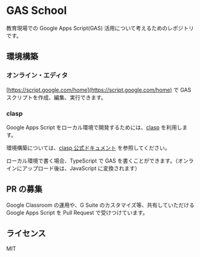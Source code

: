 # GAS School

教育現場での Google Apps Script(GAS) 活用について考えるためのレポジトリです。

## 環境構築

### オンライン・エディタ

[https://script.google.com/home](https://script.google.com/home) で GAS スクリプトを作成、編集、実行できます。


### clasp

Google Apps Script をローカル環境で開発するためには、[clasp](https://github.com/google/clasp/) を利用します。

環境構築については、[clasp 公式ドキュメント](https://developers.google.com/apps-script/guides/clasp) を参照してください。

ローカル環境で書く場合、TypeScript で GAS を書くことができます。（オンラインにアップロード後は、JavaScript に変換されます）


## PR の募集

Google Classroom の運用や、G Suite のカスタマイズ等、共有していただける Google Apps Script を Pull Request で受けつけています。


## ライセンス

MIT
